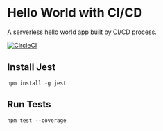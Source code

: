 # Hello World with CI/CD

A serverless hello world app built by CI/CD process.

[![CircleCI](https://circleci.com/gh/rupakg/hello-world-ci/tree/master.svg?style=svg)](https://circleci.com/gh/rupakg/hello-world-ci/tree/master)

## Install Jest

``` npm install -g jest ```

## Run Tests

``` npm test --coverage ```
